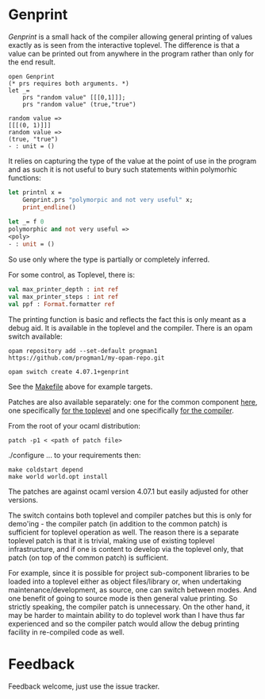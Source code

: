 # Genprint

*Genprint* is a small hack of the compiler allowing general printing of values
exactly as is seen from the interactive toplevel. The difference is that a value can be printed
out from anywhere in the program rather than only for the end result.


```
open Genprint
(* prs requires both arguments. *)
let _=
    prs "random value" [[[0,1]]];
    prs "random value" (true,"true")

random value =>
[[[(0, 1)]]]
random value =>
(true, "true")
- : unit = ()
```

It relies on capturing the type of the value at the point of use in the program and as such
it is not useful to bury such statements within polymorhic functions:

``` ocaml
let printnl x = 
    Genprint.prs "polymorpic and not very useful" x;
    print_endline()
    
let _= f 0
polymorphic and not very useful =>
<poly>
- : unit = ()
```

So use only where the type is partially or completely inferred.


For some control, as Toplevel, there is:

``` ocaml
val max_printer_depth : int ref
val max_printer_steps : int ref
val ppf : Format.formatter ref
```

The printing function is basic and reflects the fact this is only meant as a debug aid.
It is available in the toplevel and the compiler.
There is an opam switch available:

```
opam repository add --set-default progman1 https://github.com/progman1/my-opam-repo.git

opam switch create 4.07.1+genprint
```

See the [Makefile](Makefile) above for example targets.

Patches are also available separately:
one for the common component [here](translprim.patch),
one specifically [for the toplevel](genprinttop.patch) and one specifically [for the compiler](genprint0.patch).

From the root of your ocaml distribution:
```
patch -p1 < <path of patch file>
```

./configure ... to your requirements then:

```
make coldstart depend
make world world.opt install
```

The patches are against ocaml version 4.07.1 but easily adjusted for other versions.


The switch contains both toplevel and compiler patches but this is only for demo'ing - the compiler
patch (in addition to the common patch) is sufficient for toplevel operation as well.
The reason there is a separate toplevel patch is that it is trivial, making use of existing
toplevel infrastructure, and if one is content to develop via the toplevel only, that patch (on top of the common patch) is sufficient.

For example, since it is possible for project sub-component libraries to be loaded into a toplevel
either as object files/library or, when undertaking maintenance/development, as source,
one can switch between modes. And one benefit of going to source mode is then general value printing.
So strictly speaking, the compiler patch is unnecessary.
On the other hand, it may be harder to maintain ability to do toplevel work than I have thus far
experienced and so the compiler patch would allow the debug printing facility in re-compiled code as well.

# Feedback

Feedback welcome, just use the issue tracker.


